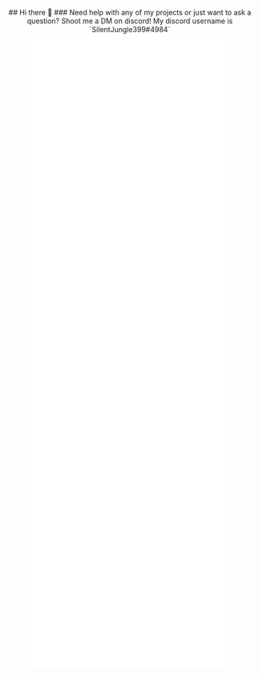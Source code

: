 <p align="center">
  ## Hi there 👋
### Need help with any of my projects or just want to ask a question? Shoot me a DM on discord!
My discord username is `SilentJungle399#4984`
  <img align="center" src="/github-metrics.svg" alt="Metrics" width="400">
</p
